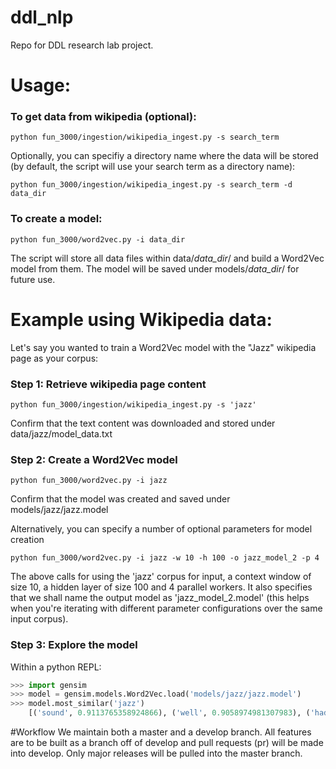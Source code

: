 # ddl_nlp
Repo for DDL research lab project.

# Usage:

### To get data from wikipedia (optional):


```
python fun_3000/ingestion/wikipedia_ingest.py -s search_term
```

Optionally, you can specifiy a directory name where the data will be stored (by default, the script will use your search term as a directory name):

```
python fun_3000/ingestion/wikipedia_ingest.py -s search_term -d data_dir
```

### To create a model:


```
python fun_3000/word2vec.py -i data_dir
```

The script will store all data files within data/*data_dir*/ and build a Word2Vec model from them.
The model will be saved under models/*data_dir*/ for future use.

# Example using Wikipedia data:

Let's say you wanted to train a Word2Vec model with the "Jazz" wikipedia page as your corpus:

### Step 1: Retrieve wikipedia page content

```
python fun_3000/ingestion/wikipedia_ingest.py -s 'jazz'
```

Confirm that the text content was downloaded and stored under data/jazz/model_data.txt

### Step 2: Create a Word2Vec model

```
python fun_3000/word2vec.py -i jazz
```
Confirm that the model was created and saved under models/jazz/jazz.model

Alternatively, you can specify a number of optional parameters for model creation
```
python fun_3000/word2vec.py -i jazz -w 10 -h 100 -o jazz_model_2 -p 4
```
The above calls for using the 'jazz' corpus for input, a context window of size 10, a hidden layer of size 100 and 4 parallel workers. It also specifies that we shall name the output model as 'jazz_model_2.model' (this helps when you're iterating with different parameter configurations over the same input
corpus).

### Step 3: Explore the model

Within a python REPL:

```python
>>> import gensim
>>> model = gensim.models.Word2Vec.load('models/jazz/jazz.model')
>>> model.most_similar('jazz')
    [('sound', 0.9113765358924866), ('well', 0.9058974981307983), ('had', 0.9046300649642944), ('bass', 0.9037381410598755), ('In', 0.9003950953483582), ('blues', 0.9001777768135071), ('on', 0.8995728492736816), ('at', 0.8993135690689087), ('rather', 0.8992522954940796), ('such', 0.8990519046783447)]
```

#Workflow
We maintain both a master and a develop branch.  All features are to be built as a branch off of develop and pull requests (pr) will be made into develop.  Only major releases will be pulled into the master branch.
